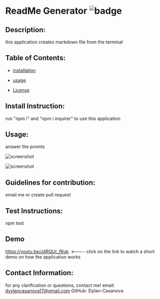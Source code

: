 # ReadMe Generator  ![badge](https://img.shields.io/badge/license-none-yellow.svg)
  ## Description:
   this application creates markdown file from the terminal

  ## Table of Contents:
  
  * [installation](#installation)
  
  * [usage](#usage)
  
  * [License](#license)

  ## Install Instruction:
  
  run "npm i" and "npm i inquirer" to use this application
  ## Usage:
  
  answer the promts

  ![screenshot](./images.ss1.png)


  ![screenshot](./images.ss2.png)
  

  ## Guidelines for contribution:
  
  email me or create pull request
  ## Test Instructions:
  
  npm test
  ## Demo
  https://youtu.be/JdRQUr_f6uk. <---- click on the link to watch a short demo on how the application works
## Contact Information:

for any clarification or questions, contact me!
email: dyylancasanova17@gmail.com
GitHub: Dylan-Casanova

